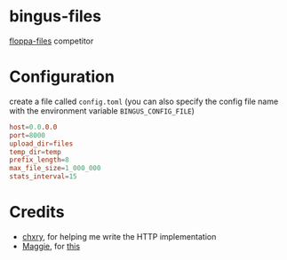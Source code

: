 # bingus-files

[floppa-files](https://github.com/gosher-studios/floppa-files) competitor

# Configuration

create a file called `config.toml`
(you can also specify the config file name with the environment variable `BINGUS_CONFIG_FILE`)

```toml
host=0.0.0.0
port=8000
upload_dir=files
temp_dir=temp
prefix_length=8
max_file_size=1_000_000
stats_interval=15
```

# Credits

-   [chxry](https://github.com/chxry), for helping me write the HTTP implementation
-   [Maggie](https://github.com/maggster165), for [this](https://files.afy.duckdns.org/1whbyir.Screenshot_20231022_225759.png)
